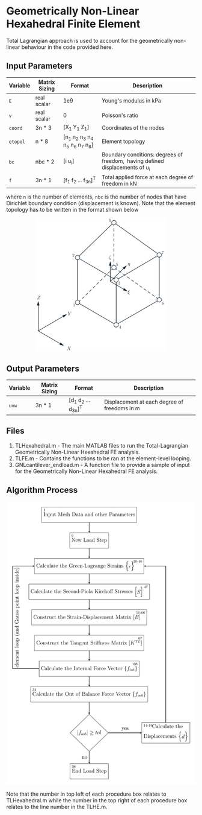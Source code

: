 # Geometrically Non-Linear Hexahedral Finite Element
Total Lagrangian approach is used to account for the geometrically non-linear behaviour in the code provided here.

## Input Parameters
| Variable | Matrix Sizing | Format | Description |
| --- | --- | --- | --- |
| `E` | real scalar | 1e9 | Young's modulus in kPa |
| `v` | real scalar | 0 | Poisson's ratio |
| `coord` | 3n * 3 | [X<sub>1</sub> Y<sub>1</sub> Z<sub>1</sub>] | Coordinates of the nodes |
| `etopol` | n * 8 | [n<sub>1</sub> n<sub>2</sub> n<sub>3</sub> n<sub>4</sub> n<sub>5</sub> n<sub>6</sub> n<sub>7</sub> n<sub>8</sub>] | Element topology |
| `bc` | nbc * 2 | [i u<sub>i</sub>] | Boundary conditions: degrees of freedom, <math>i</math> having defined displacements of u<sub>i</sub> |
| `f` | 3n * 1 | [f<sub>1</sub> f<sub>2</sub> ... f<sub>3n</sub>]<sup>T</sup> | Total applied force at each degree of freedom in kN |

where `n` is the number of elements, `nbc` is the number of nodes that have Dirichlet boundary condition (displacement is known). Note that the element topology has to be written in the format shown below
<p align="center">
  <img src="../Linear/8_Hexahedral_Nodal_Numbering.png" width="350" title="hover text">
</p>

## Output Parameters
| Variable | Matrix Sizing | Format | Description |
| --- | --- | --- | --- |
| `uvw` | 3n * 1 | [d<sub>1</sub> d<sub>2</sub> ... d<sub>3n</sub>]<sup>T</sup> | Displacement at each degree of freedoms in m |

## Files
1. TLHexahedral.m - The main MATLAB files to run the Total-Lagrangian Geometrically Non-Linear Hexahedral FE analysis.
2. TLFE.m - Contains the functions to be ran at the element-level looping.
3. GNLcantilever_endload.m - A function file to provide a sample of input for the Geometrically Non-Linear Hexahedral FE analysis.

## Algorithm Process
<p align="center">
  <img src="Geometrically_Non-Linear_Hexahedral_Process.png" width="1654" title="hover text">
</p>
Note that the number in top left of each procedure box relates to TLHexahedral.m while the number in the top right of each procedure box relates to the line number in the TLHE.m.
